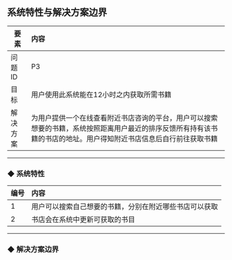 

## 系统特性与解决方案边界











| 要素 | 内容 |
| --- | :--- |
| 问题ID | P3 |
| 目标 | 用户使用此系统能在12小时之内获取所需书籍 |
| 解决方案 | 为用户提供一个在线查看附近书店咨询的平台，用户可以搜索想要的书籍，系统按照距离用户最近的排序反馈所有持有该书籍的书店的地址。用户得知附近书店信息后自行前往获取书籍 |















---















### ◆ 系统特性















| 编号 | 内容 |
| --- | :--- |
| 1 | 用户可以搜索自己想要的书籍，分别在附近哪些书店可以获取 |
| 2 |书店会在系统中更新可获取的书目  |








---

### ◆ 解决方案边界




